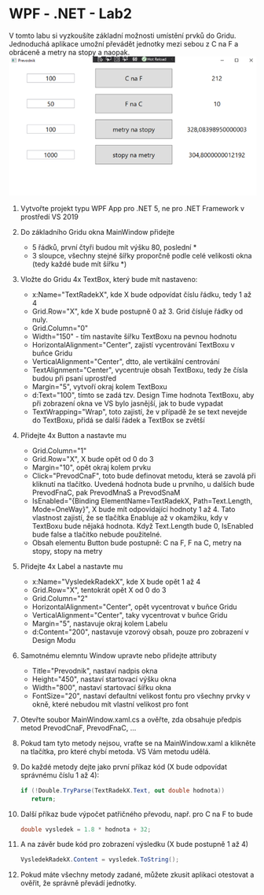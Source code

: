 # WPF - .NET - Lab2

V tomto labu si vyzkoušíte základní možnosti umístění prvků do Gridu.
Jednoduchá aplikace umožní převádět jednotky mezi sebou z C na F a obráceně a metry na stopy a naopak.
![Vzor aplikace](../../Images/Lab2.png)

1. Vytvořte projekt typu WPF App pro .NET 5, ne pro .NET Framework v prostředí VS 2019
1. Do základního Gridu okna MainWindow přidejte
   - 5 řádků, první čtyři budou mít výšku 80, poslední *
   - 3 sloupce, všechny stejné šířky proporčně podle celé velikosti okna (tedy každé bude mít šířku *)
1. Vložte do Gridu 4x TextBox, který bude mít nastaveno:
   - x:Name="TextRadekX", kde X bude odpovídat číslu řádku, tedy 1 až 4 
   - Grid.Row="X", kde X bude postupně 0 až 3. Grid čísluje řádky od nuly.
   - Grid.Column="0"
   - Width="150" - tím nastavíte šířku TextBoxu na pevnou hodnotu
   - HorizontalAlignment="Center", zajistí vycentrování TextBoxu v buňce Gridu
   - VerticalAlignment="Center", dtto, ale vertikální centrování
   - TextAlignment="Center", vycentruje obsah TextBoxu, tedy že čísla budou při psaní uprostřed
   - Margin="5", vytvoří okraj kolem TextBoxu
   - d:Text="100", tímto se zadá tzv. Design Time hodnota TextBoxu, aby při zobrazení okna ve VS bylo jasnější, jak to bude vypadat
   - TextWrapping="Wrap", toto zajistí, že v případě že se text nevejde do TextBoxu, přidá se další řádek a TextBox se zvětší
1. Přidejte 4x Button a nastavte mu
   - Grid.Column="1"
   - Grid.Row="X", X bude opět od 0 do 3
   - Margin="10", opět okraj kolem prvku
   - Click="PrevodCnaF", toto bude definovat metodu, která se zavolá při kliknutí na tlačítko. Uvedená hodnota bude u prvního, u dalších bude PrevodFnaC, pak PrevodMnaS a PrevodSnaM
   - IsEnabled="{Binding ElementName=TextRadekX, Path=Text.Length, Mode=OneWay}", X bude mít odpovídající hodnoty 1 až 4. Tato vlastnost zajistí, že se tlačítka Enabluje až v okamžiku, kdy v TextBoxu bude nějaká hodnota. Když Text.Length bude 0, IsEnabled bude false a tlačítko nebude použitelné.
   - Obsah elementu Button bude postupně: C na F, F na C, metry na stopy, stopy na metry
1. Přidejte 4x Label a nastavte mu
   - x:Name="VysledekRadekX", kde X bude opět 1 až 4 
   - Grid.Row="X", tentokrát opět X od 0 do 3 
   - Grid.Column="2" 
   - HorizontalAlignment="Center", opět vycentrovat v buňce Gridu 
   - VerticalAlignment="Center", taky vycentrovat v buňce Gridu 
   - Margin="5", nastavuje okraj kolem Labelu 
   - d:Content="200", nastavuje vzorový obsah, pouze pro zobrazení v Design Modu
1. Samotnému elemntu Window upravte nebo přidejte attributy
   - Title="Prevodnik", nastaví nadpis okna
   - Height="450", nastaví startovací výšku okna 
   - Width="800", nastaví startovací šířku okna 
   - FontSize="20", nastaví defaultní velikost fontu pro všechny prvky v okně, které nebudou mít vlastní velikost pro font
1. Otevřte soubor MainWindow.xaml.cs a ověřte, zda obsahuje předpis metod PrevodCnaF, PrevodFnaC, ...
1. Pokud tam tyto metody nejsou, vraťte se na MainWindow.xaml a klikněte na tlačítka, pro které chybí metoda. VS Vám metodu udělá.
1. Do každé metody dejte jako první příkaz kód (X bude odpovídat správnému číslu 1 až 4):

   ```csharp
   if (!Double.TryParse(TextRadekX.Text, out double hodnota))
      return;
   ```

1. Další příkaz bude výpočet patřičného převodu, např. pro C na F to bude 

   ```csharp
   double vysledek = 1.8 * hodnota + 32;
   ```

1. A na závěr bude kód pro zobrazení výsledku (X bude postupně 1 až 4)

   ```csharp
   VysledekRadekX.Content = vysledek.ToString();
   ```

1. Pokud máte všechny metody zadané, můžete zkusit aplikaci otestovat a ověřit, že správně převádí jednotky.
